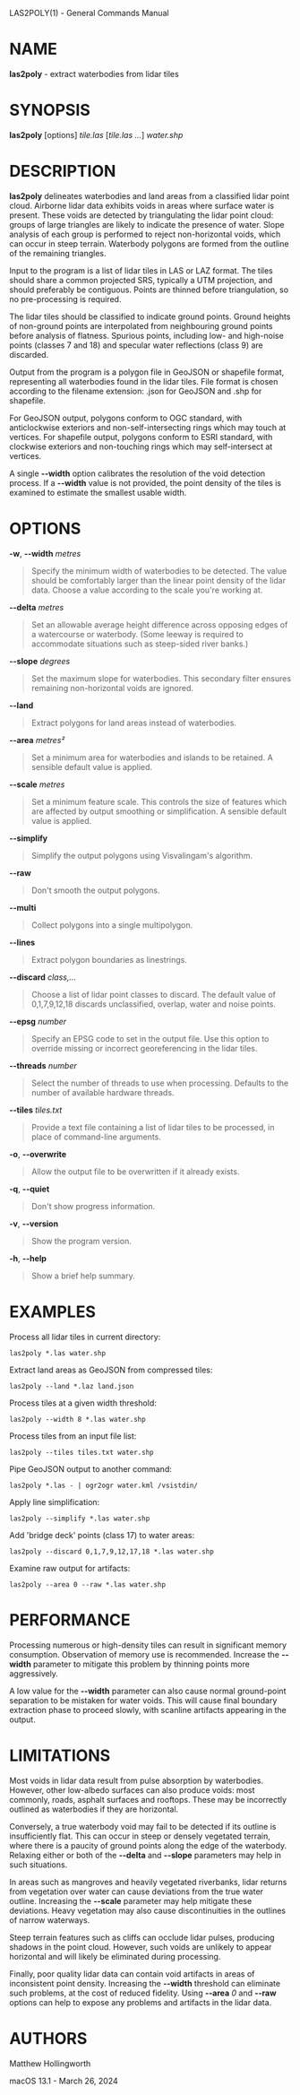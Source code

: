 LAS2POLY(1) - General Commands Manual

# NAME

**las2poly** - extract waterbodies from lidar tiles

# SYNOPSIS

**las2poly**
\[options]
*tile.las*
\[*tile.las&nbsp;...*]
*water.shp*

# DESCRIPTION

**las2poly**
delineates waterbodies and land areas from a classified lidar point cloud.
Airborne lidar data exhibits voids in areas where surface water is present.
These voids are detected by triangulating the lidar point cloud: groups of large triangles are likely to indicate the presence of water.
Slope analysis of each group is performed to reject non-horizontal voids, which can occur in steep terrain.
Waterbody polygons are formed from the outline of the remaining triangles.

Input to the program is a list of lidar tiles in LAS or LAZ format.
The tiles should share a common projected SRS, typically a UTM projection, and should preferably be contiguous.
Points are thinned before triangulation, so no pre-processing is required.

The lidar tiles should be classified to indicate ground points.
Ground heights of non-ground points are interpolated from neighbouring ground points before analysis of flatness.
Spurious points, including low- and high-noise points
(classes 7 and 18)
and specular water reflections
(class 9)
are discarded.

Output from the program is a polygon file in GeoJSON or shapefile format, representing all waterbodies found in the lidar tiles.
File format is chosen according to the filename extension: .json for GeoJSON and .shp for shapefile.

For GeoJSON output, polygons conform to OGC standard, with anticlockwise exteriors and non-self-intersecting rings which may touch at vertices.
For shapefile output, polygons conform to ESRI standard, with clockwise exteriors and non-touching rings which may self-intersect at vertices.

A single
**--width**
option calibrates the resolution of the void detection process.
If a
**--width**
value is not provided, the point density of the tiles is examined to estimate the smallest usable width.

# OPTIONS

**-w**, **--width** *metres*

> Specify the minimum width of waterbodies to be detected.
> The value should be comfortably larger than the linear point density of the lidar data.
> Choose a value according to the scale you're working at.

**--delta** *metres*

> Set an allowable average height difference across opposing edges of a watercourse or waterbody.
> (Some leeway is required to accommodate situations such as steep-sided river banks.)

**--slope** *degrees*

> Set the maximum slope for waterbodies.
> This secondary filter ensures remaining non-horizontal voids are ignored.

**--land**

> Extract polygons for land areas instead of waterbodies.

**--area** *metres&#178;*

> Set a minimum area for waterbodies and islands to be retained.
> A sensible default value is applied.

**--scale** *metres*

> Set a minimum feature scale.
> This controls the size of features which are affected by output smoothing or simplification.
> A sensible default value is applied.

**--simplify**

> Simplify the output polygons using Visvalingam's algorithm.

**--raw**

> Don't smooth the output polygons.

**--multi**

> Collect polygons into a single multipolygon.

**--lines**

> Extract polygon boundaries as linestrings.

**--discard** *class,...*

> Choose a list of lidar point classes to discard.
> The default value of 0,1,7,9,12,18 discards unclassified, overlap, water and noise points.

**--epsg** *number*

> Specify an EPSG code to set in the output file.
> Use this option to override missing or incorrect georeferencing in the lidar tiles.

**--threads** *number*

> Select the number of threads to use when processing.
> Defaults to the number of available hardware threads.

**--tiles** *tiles.txt*

> Provide a text file containing a list of lidar tiles to be processed, in place of command-line arguments.

**-o**, **--overwrite**

> Allow the output file to be overwritten if it already exists.

**-q**, **--quiet**

> Don't show progress information.

**-v**, **--version**

> Show the program version.

**-h**, **--help**

> Show a brief help summary.

# EXAMPLES

Process all lidar tiles in current directory:

	las2poly *.las water.shp

Extract land areas as GeoJSON from compressed tiles:

	las2poly --land *.laz land.json

Process tiles at a given width threshold:

	las2poly --width 8 *.las water.shp

Process tiles from an input file list:

	las2poly --tiles tiles.txt water.shp

Pipe GeoJSON output to another command:

	las2poly *.las - | ogr2ogr water.kml /vsistdin/

Apply line simplification:

	las2poly --simplify *.las water.shp

Add 'bridge deck' points (class 17) to water areas:

	las2poly --discard 0,1,7,9,12,17,18 *.las water.shp

Examine raw output for artifacts:

	las2poly --area 0 --raw *.las water.shp

# PERFORMANCE

Processing numerous or high-density tiles can result in significant memory consumption.
Observation of memory use is recommended.
Increase the
**--width**
parameter to mitigate this problem by thinning points more aggressively.

A low value for the
**--width**
parameter can also cause normal ground-point separation to be mistaken for water voids.
This will cause final boundary extraction phase to proceed slowly, with scanline artifacts appearing in the output.

# LIMITATIONS

Most voids in lidar data result from pulse absorption by waterbodies.
However, other low-albedo surfaces can also produce voids: most commonly, roads, asphalt surfaces and rooftops.
These may be incorrectly outlined as waterbodies if they are horizontal.

Conversely, a true waterbody void may fail to be detected if its outline is insufficiently flat.
This can occur in steep or densely vegetated terrain, where there is a paucity of ground points along the edge of the waterbody.
Relaxing either or both of the
**--delta**
and
**--slope**
parameters may help in such situations.

In areas such as mangroves and heavily vegetated riverbanks, lidar returns from vegetation over water can cause deviations from the true water outline.
Increasing the
**--scale**
parameter may help mitigate these deviations.
Heavy vegetation may also cause discontinuities in the outlines of narrow waterways.

Steep terrain features such as cliffs can occlude lidar pulses, producing shadows in the point cloud.
However, such voids are unlikely to appear horizontal and will likely be eliminated during processing.

Finally, poor quality lidar data can contain void artifacts in areas of inconsistent point density.
Increasing the
**--width**
threshold can eliminate such problems, at the cost of reduced fidelity.
Using
**--area** *0*
and
**--raw**
options can help to expose any problems and artifacts in the lidar data.

# AUTHORS

Matthew Hollingworth

macOS 13.1 - March 26, 2024
